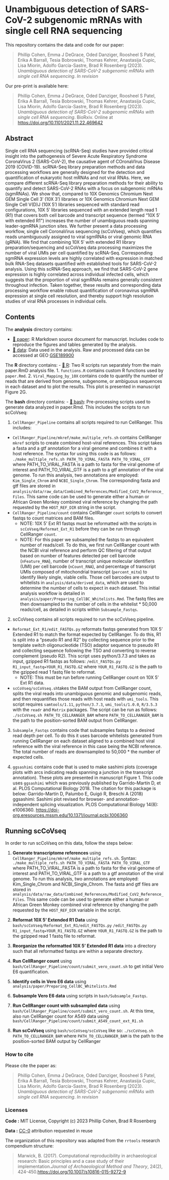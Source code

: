 
# Unambiguous detection of SARS-CoV-2 subgenomic mRNAs with single cell RNA sequencing

This repository contains the data and code for our paper:

> Phillip Cohen, Emma J DeGrace, Oded Danziger, Roosheel S Patel, Erika
> A Barrall, Tesia Bobrowski, Thomas Kehrer, Anastasija Cupic, Lisa
> Miorin, Adolfo García-Sastre, Brad R Rosenberg (2023). *Unambiguous
> detection of SARS-CoV-2 subgenomic mRNAs with single cell RNA
> sequencing*. *In revision*

Our pre-print is available here:

> Phillip Cohen, Emma J DeGrace, Oded Danziger, Roosheel S Patel, Erika
> A Barrall, Tesia Bobrowski, Thomas Kehrer, Anastasija Cupic, Lisa
> Miorin, Adolfo García-Sastre, Brad R Rosenberg (2023). *Unambiguous
> detection of SARS-CoV-2 subgenomic mRNAs with single cell RNA
> sequencing*. BioRxiv. Online at
> <https://doi.org/10.1101/2021.11.22.469642>

## Abstract

Single cell RNA sequencing (scRNA-Seq) studies have provided critical insight into the pathogenesis of Severe Acute Respiratory Syndrome CoronaVirus 2 (SARS-CoV-2), the causative agent of COronaVIrus Disease 2019 (COVID-19). scRNA-Seq library preparation methods and data processing workflows are generally designed for the detection and quantification of eukaryotic host mRNAs and not viral RNAs. Here, we compare different scRNA-Seq library preparation methods for their ability to quantify and detect SARS-CoV-2 RNAs with a focus on subgenomic mRNAs (sgmRNAs). We show that, compared to 10X Genomics Chromium Next GEM Single Cell 3′ (10X 3′) libraries or 10X Genomics Chromium Next GEM Single Cell V(D)J (10X 5′) libraries sequenced with standard read configurations, 10X 5′ libraries sequenced with an extended length read 1 (R1) that covers both cell barcode and transcript sequence (termed “10X 5′ with extended R1") increases the number of unambiguous reads spanning leader-sgmRNA junction sites. We further present a data processing workflow, single cell CoronaVirus sequencing (scCoVseq), which quantifies reads unambiguously assigned to viral sgmRNAs or viral genomic RNA (gRNA). We find that combining 10X 5′ with extended R1 library preparation/sequencing and scCoVseq data processing maximizes the number of viral UMIs per cell quantified by scRNA-Seq. Corresponding sgmRNA expression levels are highly correlated with expression in matched bulk RNA-Seq datasets quantified with established tools for SARS-CoV-2 analysis. Using this scRNA-Seq approach, we find that SARS-CoV-2 gene expression is highly correlated across individual infected cells, which suggests that the proportion of viral sgmRNAs remains generally consistent throughout infection. Taken together, these results and corresponding data processing workflow enable robust quantification of coronavirus sgmRNA expression at single cell resolution, and thereby support high resolution studies of viral RNA processes in individual cells.

## Contents

The **analysis** directory contains:

- [:file_folder: paper](/analysis/paper): R Markdown source document for
  manuscript. Includes code to reproduce the figures and tables
  generated by the analysis.
- [:file_folder: data](/analysis/data): Data used in the analysis. Raw
  and processed data can be accessed at GEO
  [GSE189900](https://www.ncbi.nlm.nih.gov/geo/query/acc.cgi?acc=GSE189900)

The **R** directory contains: - [:file_folder: R](/R): Two R scripts run
separately from the main paper.RmD analysis file. 1. `functions.R`
contains custom R functions used by `paper.Rmd`. 2.
`Viral_Mapping_by_10X` contains code to quantify the number of reads
that are derived from genome, subgenome, or ambiguous sequences in each
dataset and to plot the results. This plot is presented in manuscript
Figure 2G.

The **bash** directory contains: - [:file_folder: bash](/bash):
Pre-processing scripts used to generate data analyzed in paper.Rmd. This
includes the scripts to run scCoVseq:

1.  `CellRanger_Pipeline` contains all scripts required to run
    CellRanger. This includes:

- `CellRanger_Pipeline/mkref/make_multiple_refs.sh` contains CellRanger
  `mkref` scripts to create combined host-viral references. This script
  takes a fasta and a gtf annotation for a viral genome and combines it
  with a host reference. The syntax for using this code is as follows:
  `./make_multiple_refs.sh PATH_TO_VIRAL_FASTA PATH_TO_VIRAL_GTF` where
  PATH_TO_VIRAL_FASTA is a path to fasta for the viral genome of
  interest and PATH_TO_VIRAL_GTF is a path to a gtf annotation of the
  viral genome. To run this analysis, two annotations are employed:
  `Kim_Single_Chrom` and `NCBI_Single_Chrom`. The corresponding fasta
  and gtf files are stored in
  `analysis/data/raw_data/Combined_References/Modified_CoV2_Reference_Files`.
  This same code can be used to generate either a human or African Green
  Monkey combined viral reference by changing the path requested by the
  `HOST_REF_DIR` string in the script.
- `CellRanger_Pipeline/count` contains CellRanger `count` scripts to
  convert fastqs to count matrices and BAM files.
  - NOTE: 10X 5’ Ext R1 fastqs must be reformatted with the scripts in
    `scCoVseq/Reformat_Ext_R1` before they can be run through CellRanger
    `count`.
  - NOTE: For this paper we subsampled the fastqs to an equivalent
    number of reads/cell. To do this, we first run CellRanger count with
    the NCBI viral reference and perform QC filtering of that output
    based on number of features detected per cell barcode
    (`nFeature_RNA`), number of transcript unique molecular identifiers
    (UMI) per cell barcode (`nCount_RNA`), and percentage of transcript
    UMIs composed of mitochondrial transcript (`percent_mito`) to
    identify likely single, viable cells. Those cell barcodes are output
    to whitelists in `analysis/data/derived_data`, which are used to
    determine the number of cells to expect in each dataset. This
    initial analysis workflow is detailed in
    `analysis/paper/Preparing_CellBC_Whitelists.Rmd`. The fastq files
    are then downsampled to the number of cells in the whitelist \*
    50,000 reads/cell, as detailed in scripts within `Subsample_Fastqs`.

2.  scCoVseq contains all scripts required to run the scCoVseq pipeline.

- `Reformat_Ext_R1/edit_FASTQs.py` reformats fastqs generated from 10X
  5’ Extended R1 to match the format expected by CellRanger. To do this,
  R1 is split into a “pseudo R1 and R2” by collecting sequence prior to
  the template switch oligonucleotide (TSO) adaptor sequence to pseudo
  R1 and collecting sequence following the TSO and converting to reverse
  complement (pseudo R2). This script uses python/3.7.3 and takes as
  input, gzipped R1 fastqs as follows:
  `/edit_FASTQs.py R1_input_fastq=YOUR_R1_FASTQ.GZ` where
  `YOUR_R1_FASTQ.GZ` is the path to the gzipped read 1 fastq file to
  reformat.
  - NOTE: This must be run before running CellRanger count on 10X 5’ Ext
    R1 data.
- `scCoVseq/scCoVseq.sh`takes the BAM output from CellRanger count,
  splits the viral reads into unambiguous genomic and subgenomic reads,
  and then requantifies those reads with host reads with `umi_tools`.
  This script requires `samtools/1.11`, `python/3.7.3`,
  `umi_tools/1.0.0`, `R/3.5.3` with the `readr` and `Matrix` packages.
  The script can be run as follows:
  `./scCoVseq.sh PATH_TO_CELLRANGER_BAM` where `PATH_TO_CELLRANGER_BAM`
  is the path to the position-sorted BAM output from CellRanger.

3.  `Subsample_Fastqs` contains code that subsamples fastqs to a desired
    read depth per cell. To do this it uses barcode whitelists generated
    from running CellRanger on each dataset aligned to a combined host
    viral reference with the viral reference in this case being the NCBI
    reference. The total number of reads are downsampled to 50,000 \*
    the number of expected cells.

4.  `ggsashimi` contains code that is used to make sashimi plots
    (coverage plots with arcs indicating reads spanning a junction in
    the transcript annotation). These plots are presented in manuscript
    Figure 1. This code uses `ggsashimi` which was previously published
    by Garrido-Martín D, et al. PLOS Computational Biology 2018. The
    citation for this package is below: Garrido-Martín D, Palumbo E,
    Guigó R, Breschi A (2018) ggsashimi: Sashimi plot revised for
    browser- and annotation-independent splicing visualization. PLOS
    Computational Biology 14(8): e1006360.
    <https://doi-org.eresources.mssm.edu/10.1371/journal.pcbi.1006360>

## Running scCoVseq

In order to run scCoVseq on this data, follow the steps below:

1.  **Generate transcriptome references** using
    `CellRanger_Pipeline/mkref/make_multiple_refs.sh`. Syntax:
    `./make_multiple_refs.sh PATH_TO_VIRAL_FASTA PATH_TO_VIRAL_GTF`
    where PATH_TO_VIRAL_FASTA is a path to fasta for the viral genome of
    interest and PATH_TO_VIRAL_GTF is a path to a gtf annotation of the
    viral genome. To run this analysis, two annotations are employed:
    Kim_Single_Chrom and NCBI_Single_Chrom. The fasta and gtf files are
    stored in
    `analysis/data/raw_data/Combined_References/Modified_CoV2_Reference_Files`.
    This same code can be used to generate either a human or African
    Green Monkey combined viral reference by changing the path requested
    by the `HOST_REF_DIR` variable in the script.

2.  **Reformat 10X 5’ Extended R1 Data** using
    `bash/scCoVseq/Reformat_Ext_R1/edit_FASTQs.py`
    `/edit_FASTQs.py R1_input_fastq=YOUR_R1_FASTQ.GZ` where
    `YOUR_R1_FASTQ.GZ` is the path to the gzipped read 1 fastq file to
    reformat.

3.  **Reorganize the reformatted 10X 5’ Extended R1 data** into a
    directory such that all reformatted fastqs are within a separate
    directory.

4.  **Run CellRanger count** using
    `bash/CellRanger_Pipeline/count/submit_vero_count.sh` to get initial
    Vero E6 quantification.

5.  **Identify cells in Vero E6 data** using
    `analysis/paper/Preparing_CellBC_Whitelists.Rmd`

6.  **Subsample Vero E6 data** using scripts in `bash/Subsample_Fastqs`.

7.  **Run CellRanger count with subsampled data** using
    `bash/CellRanger_Pipeline/count/submit_vero_count.sh`. At this time,
    also run CellRanger count for A549 data using
    `bash/CellRanger_Pipeline/count/submit_A549_count_ext_R1.sh`

8.  **Run scCoVseq** using `bash/scCoVseq/scCoVseq` like so:
    `./scCoVseq.sh PATH_TO_CELLRANGER_BAM` where
    `PATH_TO_CELLRANGER_BAM` is the path to the position-sorted BAM
    output by CellRanger

### How to cite

Please cite the paper as:

> Phillip Cohen, Emma J DeGrace, Oded Danziger, Roosheel S Patel, Erika
> A Barrall, Tesia Bobrowski, Thomas Kehrer, Anastasija Cupic, Lisa
> Miorin, Adolfo García-Sastre, Brad R Rosenberg (2023). *Unambiguous
> detection of SARS-CoV-2 subgenomic mRNAs with single cell RNA
> sequencing*. *In revision*

### Licenses

**Code :** MIT License, Copyright (c) 2023 Phillip Cohen, Brad R
Rosenberg

**Data :** [CC-0](http://creativecommons.org/publicdomain/zero/1.0/)
attribution requested in reuse

The organization of this repository was adapted from the `rrtools`
research compendium structure:

> Marwick, B. (2017). Computational reproducibility in archaeological
> research: Basic principles and a case study of their
> implementation.*Journal of Archaeological Method and Theory*, 24(2),
> 424-450.<https://doi.org/10.1007/s10816-015-9272-9>
